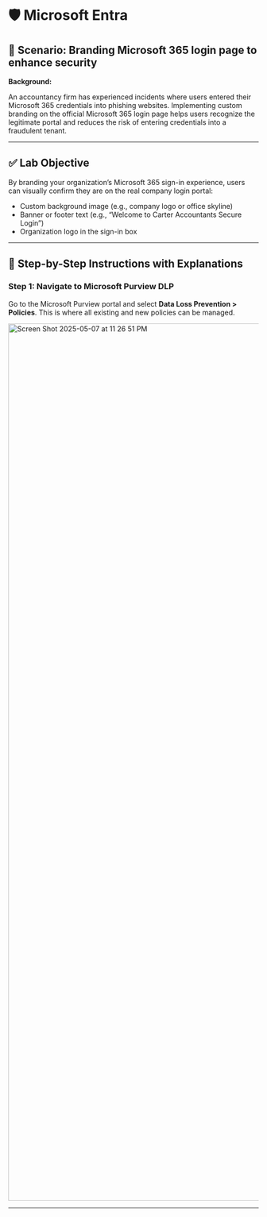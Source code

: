 # 🛡️ Microsoft Entra
## 🎯 Scenario: Branding Microsoft 365 login page to enhance security

**Background:**  

An accountancy firm has experienced incidents where users entered their Microsoft 365 credentials into phishing websites. Implementing custom branding on the official Microsoft 365 login page helps users recognize the legitimate portal and reduces the risk of entering credentials into a fraudulent tenant.

---

## ✅ Lab Objective  
By branding your organization’s Microsoft 365 sign-in experience, users can visually confirm they are on the real company login portal:

- Custom background image (e.g., company logo or office skyline)
- Banner or footer text (e.g., “Welcome to Carter Accountants Secure Login”)
- Organization logo in the sign-in box

---

## 🧩 Step-by-Step Instructions with Explanations

### Step 1: Navigate to Microsoft Purview DLP

Go to the Microsoft Purview portal and select **Data Loss Prevention > Policies**. This is where all existing and new policies can be managed.

<img width="1767" alt="Screen Shot 2025-05-07 at 11 26 51 PM" src="https://github.com/user-attachments/assets/da69c38e-97b3-4f7b-9b8b-e6cab79fdd33" />

---

